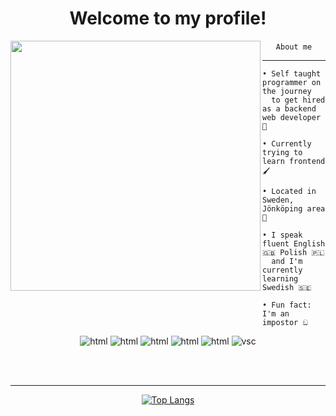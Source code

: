 <h1 align="center">Welcome to my profile!</h1>

<img src="https://avatars.githubusercontent.com/u/79018062?v=4" width="400" height="400" align="left"></img>

<div align="center">
    <code></code>
    <code></code>
    <code></code>
    <code></code>
    <code></code>
    <code></code>
    <code></code>
    <code></code>
    <code></code>
    <code></code>
    <code></code>
    <code></code>
    <code></code>
    <code></code>
    <code></code>
    <code>‎</code>
    <code>About me</code>
    <code>‎</code>
    <code></code>
    <code></code>
    <code></code>
    <code></code>
    <code></code>
    <code></code>
    <code></code>
    <code></code>
    <code></code>
    <code></code>
    <code></code>
    <code></code>
    <code></code>
    <code></code>
    <code></code>

</div>

<hr></hr>

```
• Self taught programmer on the journey
  to get hired as a backend web developer 🚀

• Currently trying to learn frontend 🖌️

• Located in Sweden, Jönköping area 💯

• I speak fluent English 🇬🇧 Polish 🇵🇱 
  and I'm currently learning Swedish 🇸🇪

• Fun fact: I'm an impostor ඞ

```

<p align="center">
    <img src="https://img.shields.io/badge/-Python-yellow?style=flat&logo=python" alt="html" />
    <img src="https://img.shields.io/badge/-HTML5-orange?style=flat&logo=html5" alt="html" />
    <img src="https://img.shields.io/badge/-CSS-blue?style=flat&logo=css3" alt="html" />
    <img src="https://img.shields.io/badge/-Node.js-gray?style=flat&logo=node.js" alt="html" />
    <img src="https://img.shields.io/badge/-Linux-525?style=flat&logo=linux" alt="html" />
    <img src="https://img.shields.io/badge/-Visual Studio Code-blue?style=flat&logo=VisualStudioCode" alt="vsc"/>
</p>

<br></br>

<hr></hr>

<div align="center">

[![Top Langs](https://github-readme-stats.vercel.app/api/top-langs/?username=wiktor-falek&layout=compact)](https://github.com/anuraghazra/github-readme-stats)

</div>

